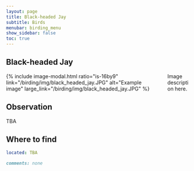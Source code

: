 ```yaml
---
layout: page
title: Black-headed Jay
subtitle: Birds
menubar: birding_menu
show_sidebar: false
toc: true
---
```


## Black-headed Jay

<div class="columns">
<div class="column is-6">
{% include image-modal.html ratio="is-16by9" link="/birding/img/black_headed_jay.JPG" alt="Example image" large_link="/birding/img/black_headed_jay.JPG" %}
</div>
<div class="column is-6">
Image description here.
</div>
</div>

## Observation
TBA

## Where to find
```yaml
located: TBA
```

```markdown
comments: none
```
